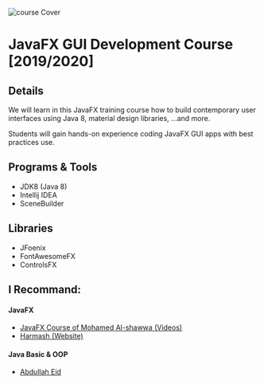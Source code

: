 ![course Cover](https://github.com/HouariZegai/JavaFXTutorial/blob/master/University/JavaFXCourse%202019-2020/javafx_course_cover.jpg)
# JavaFX GUI Development Course [2019/2020]
## Details
We will learn in this JavaFX training course how to build contemporary user interfaces using Java 8, material design libraries, ...and more.

Students will gain hands-on experience coding JavaFX GUI apps with best practices use.

## Programs & Tools
* JDK8 (Java 8)
* Intellij IDEA
* SceneBuilder

## Libraries
* JFoenix
* FontAwesomeFX
* ControlsFX

## I Recommand:
#### JavaFX
* [JavaFX Course of Mohamed Al-shawwa (Videos)](https://www.youtube.com/playlist?list=PLfJcnsgJ9GzLoom6zIikSVlL0CeKeHanI)
* [Harmash (Website)](https://harmash.com/javafx)

#### Java Basic & OOP
* [Abdullah Eid](http://abdullaheid.net)
